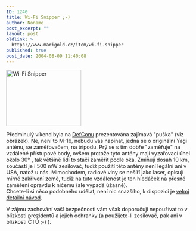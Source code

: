 ```yaml
---
ID: 1240
title: Wi-Fi Snipper ;-)
author: Noname
post_excerpt: ""
layout: post
oldlink: >
  https://www.marigold.cz/item/wi-fi-snipper
published: true
post_date: 2004-08-09 11:40:08
---
```

<div class="rightbox"><img src="/wp-content/uploads/cache/20040809-wifi-gun.jpg" alt="Wi-Fi Snipper" width="201" height="151" /></div><p>
Předminulý víkend byla na <a href="http://www.defcon.org/html/defcon-12/dc-12-index.html">DefConu</a> prezentována zajímavá "puška" (viz obrázek). Ne, není to M-16, nebudu vás napínat, jedná se o originální Yagi anténu, se zaměřovačem, na tripodu. Prý se s tím dobře "zaměřuje" na vzdálené přístupové body, ovšem protože tyto antény mají vyzařovací úhel okolo 30° , tak většině lidí to stačí zaměřit podle oka. Zmiňují dosah 10 km, součástí je i 500 mW zesilovač, tudíž použití této antény není legální ani v USA, natož u nás. Mimochodem, radiové vlny se nešíří jako laser, opisují mírně zakřivení země, tudíž na tuto vzdálenost je ten hledáček na přesné zaměření opravdu k ničemu (ale vypadá úžasně).<br/>Chcete-li si něco podobného udělat, není nic snazšího, k dispozici je <a href="http://www.shmoocon.org/sniperyagi/">velmi detailní návod</a>.</p>
<p>
V zájmu zachování vaší bezpečnosti vám však doporučuji nepoužívat to v blízkosti prezidentů a jejich ochranky (a použijete-li zesilovač, pak ani v blízkosti ČTÚ ;-) ).</p>

